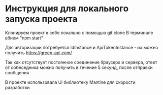 # Инструкция для локального запуска проекта

Клонируем проект к себе локально с помощью git clone
В терминале вбием "npm start"

Для авторизации потребуется IdInstance и ApiTokenInstance - их можно получить https://green-api.com/

Так как отсутствует постоянное соединение браузера и сервера, ответ от собеседника можно получить в течение 5 секунд, после отправки сообщения

В проекте использовала UI библиотеку Mantine для скорости разработки
